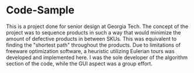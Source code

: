 # Code-Sample
This is a project done for senior design at Georgia Tech. 
The concept of the project was to sequence products in such a way that would minimize the amount of defective products in between SKUs.
This was equivalent to finding the "shortest path" throughout the products. 
Due to limitations of freeware optimization software, a heuristic utilizing Eulerian tours was developed and implemented here.
I was the sole developer of the algorithm section of the code, while the GUI aspect was a group effort.
